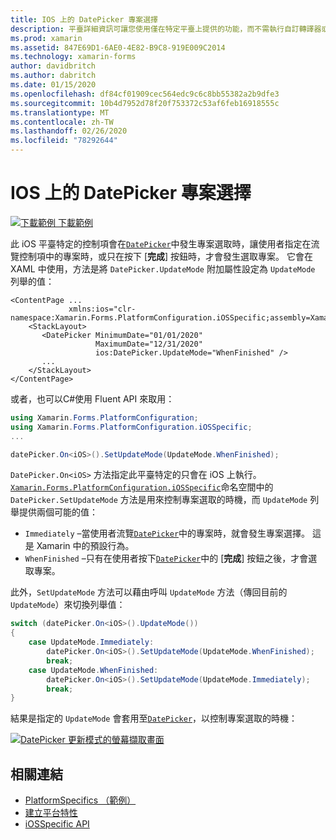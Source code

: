 ```yaml
---
title: IOS 上的 DatePicker 專案選擇
description: 平臺詳細資訊可讓您使用僅在特定平臺上提供的功能，而不需執行自訂轉譯器或效果。 本文說明如何使用 iOS 平臺特定的來控制 DatePicker 中的專案選擇何時發生。
ms.prod: xamarin
ms.assetid: 847E69D1-6AE0-4E82-B9C8-919E009C2014
ms.technology: xamarin-forms
author: davidbritch
ms.author: dabritch
ms.date: 01/15/2020
ms.openlocfilehash: df84cf01909cec564edc9c6c8bb55382a2b9dfe3
ms.sourcegitcommit: 10b4d7952d78f20f753372c53af6feb16918555c
ms.translationtype: MT
ms.contentlocale: zh-TW
ms.lasthandoff: 02/26/2020
ms.locfileid: "78292644"
---
```

# <a name="datepicker-item-selection-on-ios"></a>IOS 上的 DatePicker 專案選擇

[![下載範例](~/media/shared/download.png) 下載範例](https://docs.microsoft.com/samples/xamarin/xamarin-forms-samples/userinterface-platformspecifics)

此 iOS 平臺特定的控制項會在[`DatePicker`](xref:Xamarin.Forms.DatePicker)中發生專案選取時，讓使用者指定在流覽控制項中的專案時，或只在按下 [**完成**] 按鈕時，才會發生選取專案。 它會在 XAML 中使用，方法是將 `DatePicker.UpdateMode` 附加屬性設定為 `UpdateMode` 列舉的值：

```xaml
<ContentPage ...
             xmlns:ios="clr-namespace:Xamarin.Forms.PlatformConfiguration.iOSSpecific;assembly=Xamarin.Forms.Core">
    <StackLayout>
       <DatePicker MinimumDate="01/01/2020"
                   MaximumDate="12/31/2020"
                   ios:DatePicker.UpdateMode="WhenFinished" />
       ...
    </StackLayout>
</ContentPage>
```

或者，也可以C#使用 Fluent API 來取用：

```csharp
using Xamarin.Forms.PlatformConfiguration;
using Xamarin.Forms.PlatformConfiguration.iOSSpecific;
...

datePicker.On<iOS>().SetUpdateMode(UpdateMode.WhenFinished);
```

`DatePicker.On<iOS>` 方法指定此平臺特定的只會在 iOS 上執行。 [`Xamarin.Forms.PlatformConfiguration.iOSSpecific`](xref:Xamarin.Forms.PlatformConfiguration.iOSSpecific)命名空間中的 `DatePicker.SetUpdateMode` 方法是用來控制專案選取的時機，而 `UpdateMode` 列舉提供兩個可能的值：

- `Immediately` –當使用者流覽[`DatePicker`](xref:Xamarin.Forms.DatePicker)中的專案時，就會發生專案選擇。 這是 Xamarin 中的預設行為。
- `WhenFinished` –只有在使用者按下[`DatePicker`](xref:Xamarin.Forms.DatePicker)中的 [**完成**] 按鈕之後，才會選取專案。

此外，`SetUpdateMode` 方法可以藉由呼叫 `UpdateMode` 方法（傳回目前的 `UpdateMode`）來切換列舉值：

```csharp
switch (datePicker.On<iOS>().UpdateMode())
{
    case UpdateMode.Immediately:
        datePicker.On<iOS>().SetUpdateMode(UpdateMode.WhenFinished);
        break;
    case UpdateMode.WhenFinished:
        datePicker.On<iOS>().SetUpdateMode(UpdateMode.Immediately);
        break;
}
```

結果是指定的 `UpdateMode` 會套用至[`DatePicker`](xref:Xamarin.Forms.DatePicker)，以控制專案選取的時機：

[![DatePicker 更新模式的螢幕擷取畫面](datepicker-selection-images/datepicker-updatemode.png "DatePicker UpdateMode 平臺特定")](datepicker-selection-images/datepicker-updatemode-large.png#lightbox "DatePicker UpdateMode 平臺特定")

## <a name="related-links"></a>相關連結

- [PlatformSpecifics （範例）](https://docs.microsoft.com/samples/xamarin/xamarin-forms-samples/userinterface-platformspecifics)
- [建立平台特性](~/xamarin-forms/platform/platform-specifics/index.md#creating-platform-specifics)
- [iOSSpecific API](xref:Xamarin.Forms.PlatformConfiguration.iOSSpecific)
